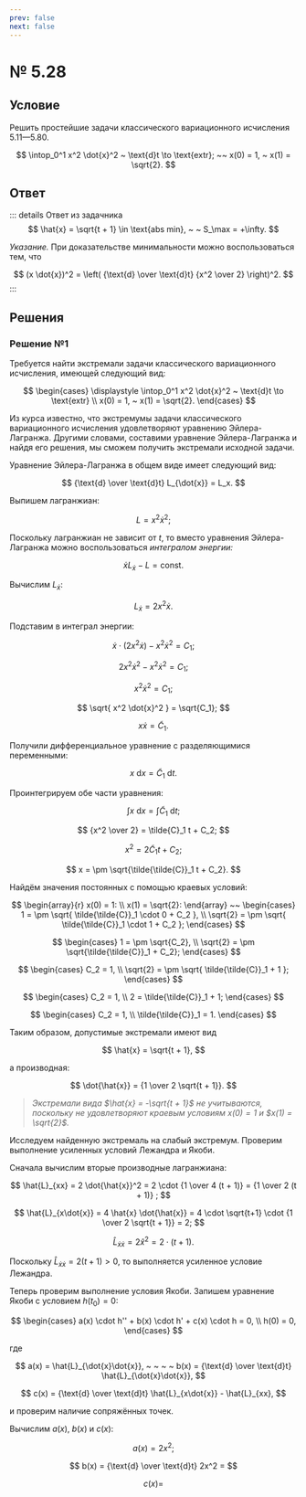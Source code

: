 ```yaml
---
prev: false
next: false
---
```


# № 5.28

## Условие

Решить простейшие задачи классического вариационного исчисления 5.11—5.80.

$$
\intop_0^1 x^2 \dot{x}^2 ~ \text{d}t \to \text{extr};
~~
x(0) = 1, ~ x(1) = \sqrt{2}.
$$

## Ответ

::: details Ответ из задачника
$$
\hat{x} = \sqrt{t + 1} \in \text{abs min}, ~ ~ S_\max = +\infty.
$$

*Указание.* При доказательстве минимальности можно воспользоваться тем, что

$$
(x \dot{x})^2 = \left(
    {\text{d} \over \text{d}t} {x^2 \over 2}
\right)^2.
$$
:::

## Решения

### Решение №1

Требуется найти экстремали задачи классического вариационного исчисления, имеющей следующий вид:

$$
\begin{cases}
\displaystyle \intop_0^1 x^2 \dot{x}^2 ~ \text{d}t \to \text{extr} \\
x(0) = 1, ~ x(1) = \sqrt{2}.
\end{cases}
$$

Из курса известно, что экстремумы задачи классического вариационного исчисления удовлетворяют уравнению Эйлера-Лагранжа. Другими словами, составими уравнение Эйлера-Лагранжа и найдя его решения, мы сможем получить экстремали исходной задачи.

Уравнение Эйлера-Лагранжа в общем виде имеет следующий вид:

$$
{\text{d} \over \text{d}t} L_{\dot{x}} = L_x.
$$

Выпишем лагранжиан:

$$
L = x^2 \dot{x}^2;
$$

Поскольку лагранжиан не зависит от $t$, то вместо уравнения Эйлера-Лагранжа можно воспользоваться *интегралом энергии:*

$$
\dot{x} L_{\dot{x}} - L = \text{const}.
$$

Вычислим $L_{\dot{x}}$:

$$
L_{\dot{x}} = 2 x^2 \dot{x}.
$$

Подставим в интеграл энергии:

$$
\dot{x} \cdot (2x^2 \dot{x}) - x^2 \dot{x}^2 = C_1;
$$

$$
2 x^2 \dot{x}^2 - x^2 \dot{x}^2 = C_1;
$$

$$
x^2 \dot{x}^2 = C_1;
$$

$$
\sqrt{ x^2 \dot{x}^2 } = \sqrt{C_1};
$$

$$
x \dot{x} = \tilde{C}_1.
$$

Получили дифференциальное уравнение с разделяющимися переменными:

$$
x ~ \text{d}x = \tilde{C}_1 ~ \text{d}t.
$$

Проинтегрируем обе части уравнения:

$$
\int x ~ \text{d}x = \int \tilde{C}_1 ~ \text{d}t;
$$

$$
{x^2 \over 2} = \tilde{C}_1 t + C_2;
$$

$$
x^2 = 2 \tilde{C}_1 t + C_2;
$$

$$
x = \pm \sqrt{\tilde{\tilde{C}}_1 t + C_2}.
$$

Найдём значения постоянных с помощью краевых условий:

$$
\begin{array}{r}
x(0) = 1: \\
x(1) = \sqrt{2}:
\end{array}
~~
\begin{cases}
1 = \pm \sqrt{ \tilde{\tilde{C}}_1 \cdot 0 + C_2 }, \\
\sqrt{2} = \pm \sqrt{ \tilde{\tilde{C}}_1 \cdot 1 + C_2 };
\end{cases}
$$

$$
\begin{cases}
1 = \pm \sqrt{C_2}, \\
\sqrt{2} = \pm \sqrt{\tilde{\tilde{C}}_1 + C_2};
\end{cases}
$$

$$
\begin{cases}
C_2 = 1, \\
\sqrt{2} = \pm \sqrt{ \tilde{\tilde{C}}_1 + 1 };
\end{cases}
$$

$$
\begin{cases}
C_2 = 1, \\
2 = \tilde{\tilde{C}}_1 + 1;
\end{cases}
$$

$$
\begin{cases}
C_2 = 1, \\
\tilde{\tilde{C}}_1 = 1.
\end{cases}
$$

Таким образом, допустимые экстремали имеют вид

$$
\hat{x} = \sqrt{t + 1},
$$

а производная:

$$
\dot{\hat{x}} = {1 \over 2 \sqrt{t + 1}}.
$$

> *Экстремали вида $\hat{x} = -\sqrt{t + 1}$ не учитываются, поскольку не удовлетворяют краевым условиям $x(0) = 1$ и $x(1) = \sqrt{2}$.*

Исследуем найденную экстремаль на слабый экстремум. Проверим выполнение усиленных условий Лежандра и Якоби.

Сначала вычислим вторые производные лагранжиана:

$$
\hat{L}_{xx}
= 2 \dot{\hat{x}}^2
= 2 \cdot {1 \over 4 (t + 1)} = {1 \over 2 (t + 1)}
;
$$

$$
\hat{L}_{x\dot{x}}
= 4 \hat{x} \dot{\hat{x}}
= 4 \cdot \sqrt{t+1} \cdot {1 \over 2 \sqrt{t + 1}}
= 2;
$$

$$
\hat{L}_{\dot{x}\dot{x}}
= 2\hat{x}^2
= 2 \cdot (t+1)
.
$$

Поскольку $\hat{L}_{\dot{x}\dot{x}} = 2(t+1) > 0$, то выполняется усиленное условие Лежандра.

Теперь проверим выполнение условия Якоби. Запишем уравнение Якоби с условием $h(t_0) = 0$:

$$
\begin{cases}
a(x) \cdot h'' + b(x) \cdot h' + c(x) \cdot h = 0, \\
h(0) = 0,
\end{cases}
$$

где

$$
a(x) = \hat{L}_{\dot{x}\dot{x}}, ~ ~ ~ ~
b(x) = {\text{d} \over \text{d}t} \hat{L}_{\dot{x}\dot{x}},
$$

$$
c(x) = {\text{d} \over \text{d}t} \hat{L}_{x\dot{x}} - \hat{L}_{xx},
$$

и проверим наличие сопряжённых точек.

Вычислим $a(x)$, $b(x)$ и $c(x)$:

$$
a(x) = 2x^2;
$$

$$
b(x) = {\text{d} \over \text{d}t} 2x^2 = 
$$

$$
c(x) = 
$$